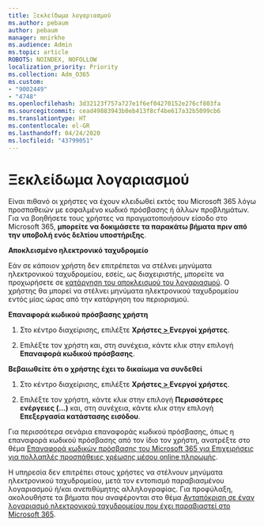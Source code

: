```yaml
---
title: Ξεκλείδωμα λογαριασμού
ms.author: pebaum
author: pebaum
manager: mnirkhe
ms.audience: Admin
ms.topic: article
ROBOTS: NOINDEX, NOFOLLOW
localization_priority: Priority
ms.collection: Adm_O365
ms.custom:
- "9002449"
- "4748"
ms.openlocfilehash: 3d32123f757a727e1f6ef04270152e276cf803fa
ms.sourcegitcommit: cead49883943b0eb413f8cf4be617a32b5099cb6
ms.translationtype: HT
ms.contentlocale: el-GR
ms.lasthandoff: 04/24/2020
ms.locfileid: "43799051"
---
```

# <a name="unlocking-an-account"></a>Ξεκλείδωμα λογαριασμού

Είναι πιθανό οι χρήστες να έχουν κλειδωθεί εκτός του Microsoft 365 λόγω προσπαθειών με εσφαλμένο κωδικό πρόσβασης ή άλλων προβλημάτων. Για να βοηθήσετε τους χρήστες να πραγματοποιήσουν είσοδο στο Microsoft 365, **μπορείτε να δοκιμάσετε τα παρακάτω βήματα πριν από την υποβολή ενός δελτίου υποστήριξης**. 

**Αποκλεισμένο ηλεκτρονικό ταχυδρομείο**

Εάν σε κάποιον χρήστη δεν επιτρέπεται να στέλνει μηνύματα ηλεκτρονικού ταχυδρομείου, εσείς, ως διαχειριστής, μπορείτε να προχωρήσετε σε [κατάργηση του αποκλεισμού του λογαριασμού](https://docs.microsoft.com/microsoft-365/security/office-365-security/removing-user-from-restricted-users-portal-after-spam). Ο χρήστης θα μπορεί να στέλνει μηνύματα ηλεκτρονικού ταχυδρομείου εντός μίας ώρας από την κατάργηση του περιορισμού.

**Επαναφορά κωδικού πρόσβασης χρήστη**

1. Στο κέντρο διαχείρισης, επιλέξτε **Χρήστες[ > ](https://admin.microsoft.com/Adminportal/Home?source=applauncher#/users)Ενεργοί χρήστες**.

2. Επιλέξτε τον χρήστη και, στη συνέχεια, κάντε κλικ στην επιλογή **Επαναφορά κωδικού πρόσβασης**.

**Βεβαιωθείτε ότι ο χρήστης έχει το δικαίωμα να συνδεθεί**

1. Στο κέντρο διαχείρισης, επιλέξτε **Χρήστες[ > ](https://admin.microsoft.com/Adminportal/Home?source=applauncher#/users)Ενεργοί χρήστες**.

2. Επιλέξτε τον χρήστη, κάντε κλικ στην επιλογή **Περισσότερες ενέργειες (...)** και, στη συνέχεια, κάντε κλικ στην επιλογή **Επεξεργασία κατάστασης εισόδου**.

Για περισσότερα σενάρια επαναφοράς κωδικού πρόσβασης, όπως η επαναφορά κωδικού πρόσβασης από τον ίδιο τον χρήστη, ανατρέξτε στο θέμα [Επαναφορά κωδικών πρόσβασης του Microsoft 365 για Επιχειρήσεις για πολλαπλές προσπάθειες χρέωσης μέσου online πληρωμής](https://docs.microsoft.com/microsoft-365/admin/add-users/reset-passwords?view=o365-worldwide).

Η υπηρεσία δεν επιτρέπει στους χρήστες να στέλνουν μηνύματα ηλεκτρονικού ταχυδρομείου, μετά τον εντοπισμό παραβιασμένου λογαριασμού ή/και ανεπιθύμητης αλληλογραφίας. Για προφύλαξη, ακολουθήστε τα βήματα που αναφέρονται στο θέμα [Ανταπόκριση σε έναν λογαριασμό ηλεκτρονικού ταχυδρομείου που έχει παραβιαστεί στο Microsoft 365](https://docs.microsoft.com/office365/securitycompliance/responding-to-a-compromised-email-account).
